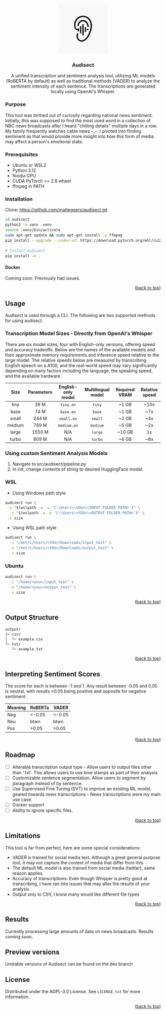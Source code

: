<!-- Improved compatibility of back to top link: See: https://github.com/othneildrew/Best-README-Template/pull/73 -->

<a id="readme-top"></a>

<!--
*** Thanks for checking out the Best-README-Template. If you have a suggestion
*** that would make this better, please fork the repo and create a pull request
*** or simply open an issue with the tag "enhancement".
*** Don't forget to give the project a star!
*** Thanks again! Now go create something AMAZING! :D
-->

<!-- PROJECT SHIELDS -->
<!--
*** I'm using markdown "reference style" links for readability.
*** Reference links are enclosed in brackets [ ] instead of parentheses ( ).
*** See the bottom of this document for the declaration of the reference variables
*** for contributors-url, forks-url, etc. This is an optional, concise syntax you may use.
*** https://www.markdownguide.org/basic-syntax/#reference-style-links

[![Contributors][contributors-shield]][contributors-url]
[![Forks][forks-shield]][forks-url]
[![Stargazers][stars-shield]][stars-url]
[![Issues][issues-shield]][issues-url]
[![project_license][license-shield]][license-url]
[![LinkedIn][linkedin-shield]][linkedin-url]
-->

<!-- PROJECT LOGO -->
<br />
<div align="center">
  <a href="https://github.com/github_username/repo_name">
    <img src="images/audisectLogoTwo.png" alt="Logo" width="160" height="160">
  </a>

<h3 align="center">Audisect</h3>

  <p align="center">
    A unified transcription and sentiment analysis tool, utilizing ML models (RoBERTA by default) as well as traditional methods (VADER) to analyze the sentiment intensity of each sentence. The transcriptions are generated locally using OpenAI's Whisper.
    <br />
    <!--
    <a href="https://github.com/github_username/repo_name"><strong>Explore the docs »</strong></a>
    <br />
    <br />
    <a href="https://github.com/github_username/repo_name">View Demo</a>
    &middot;
    <a href="https://github.com/github_username/repo_name/issues/new?labels=bug&template=bug-report---.md">Report Bug</a>
    &middot;
    <a href="https://github.com/github_username/repo_name/issues/new?labels=enhancement&template=feature-request---.md">Request Feature</a>
    -->
  </p>
</div>

<!-- TABLE OF CONTENTS
<details>
  <summary>Table of Contents</summary>
  <ol>
    <li>
      <a href="#about-the-project">About The Project</a>
      <ul>
        <li><a href="#built-with">Built With</a></li>
      </ul>
    </li>
    <li>
      <a href="#getting-started">Getting Started</a>
      <ul>
        <li><a href="#prerequisites">Prerequisites</a></li>
        <li><a href="#installation">Installation</a></li>
      </ul>
    </li>
    <li><a href="#usage">Usage</a></li>
    <li><a href="#roadmap">Roadmap</a></li>
    <li><a href="#contributing">Contributing</a></li>
    <li><a href="#license">License</a></li>
    <li><a href="#contact">Contact</a></li>
    <li><a href="#acknowledgments">Acknowledgments</a></li>
  </ol>
</details>
-->

<!-- ABOUT THE PROJECT
## About The Project

[![Product Name Screen Shot][product-screenshot]](https://example.com)

Here's a blank template to get started. To avoid retyping too much info, do a search and replace with your text editor for the following: `github_username`, `repo_name`, `twitter_handle`, `linkedin_username`, `email_client`, `email`, `project_title`, `project_description`, `project_license`

<p align="right">(<a href="#readme-top">back to top</a>)</p>
-->

<!--
### Built With

* [![Next][Next.js]][Next-url]
* [![React][React.js]][React-url]
* [![Vue][Vue.js]][Vue-url]
* [![Angular][Angular.io]][Angular-url]
* [![Svelte][Svelte.dev]][Svelte-url]
* [![Laravel][Laravel.com]][Laravel-url]
* [![Bootstrap][Bootstrap.com]][Bootstrap-url]
* [![JQuery][JQuery.com]][JQuery-url]

<p align="right">(<a href="#readme-top">back to top</a>)</p>
-->

<!-- GETTING STARTED -->

### Purpose

This tool was birthed out of curiosity regarding national news sentiment. Initially, this was supposed to find the most used word in a collection of NBC news broadcasts after I heard "chilling details" multiple days in a row. My family frequently watches cable news -\_-. I pivoted into finding sentiment as that would provide more insight into how this form of media may affect a person's emotional state.

### Prerequisites

- Ubuntu or WSL2
- Python 3.12
- Nvidia GPU
- CUDA PyTorch >= 2.6 wheel
- ffmpeg in PATH

### Installation

Clone: https://github.com/matteggers/audisect.git

```sh
cd audisect
python3 -m venv .venv
source .venv/bin/activate
sudo apt-get update && sudo apt-get install -y ffmpeg
pip install --upgrade --index-url https://download.pytorch.org/whl/cu121 "torch>= 2.6"

# Install Audisect
pip install -e .
```

#### Docker

Coming soon. Previously had issues.

<p align="right">(<a href="#readme-top">back to top</a>)</p>

<!-- USAGE EXAMPLES -->

## Usage

Audisect is used through a CLI. The following are two supported methods for using audisect.

### Transcription Model Sizes - Directly from OpenAI's Whisper

There are six model sizes, four with English-only versions, offering speed and accuracy tradeoffs.
Below are the names of the available models and their approximate memory requirements and inference speed relative to the large model.
The relative speeds below are measured by transcribing English speech on a A100, and the real-world speed may vary significantly depending on many factors including the language, the speaking speed, and the available hardware.

|  Size  | Parameters | English-only model | Multilingual model | Required VRAM | Relative speed |
| :----: | :--------: | :----------------: | :----------------: | :-----------: | :------------: |
|  tiny  |    39 M    |     `tiny.en`      |       `tiny`       |     ~1 GB     |      ~10x      |
|  base  |    74 M    |     `base.en`      |       `base`       |     ~1 GB     |      ~7x       |
| small  |   244 M    |     `small.en`     |      `small`       |     ~2 GB     |      ~4x       |
| medium |   769 M    |    `medium.en`     |      `medium`      |     ~5 GB     |      ~2x       |
| large  |   1550 M   |        N/A         |      `large`       |    ~10 GB     |       1x       |
| turbo  |   809 M    |        N/A         |      `turbo`       |     ~6 GB     |      ~8x       |

### Using custom Sentiment Analysis Models

1. Navigate to src/audisect/pipeline.py
2. In init, change contents of string to desired HuggingFace model.

### WSL

- Using Windows path style

```sh
audisect run \
 -i "$(wslpath -a -u 'C:\Users\<YOU>\<INPUT FOLDER PATH>')" \
  -o "$(wslpath -a -u 'C:\Users\<YOU>\<OUTPUT FOLDER PATH>')" \
 -s size
```

- Using WSL path style

```sh
audisect run \
  -i "/mnt/c/Users/<YOU>/Downloads/input_test" \
  -o "/mnt/c/Users/<YOU>/Downloads/output_test" \
  -s size
```

### Ubuntu

```sh
audisect run \
  -i "/home/<you>/input_test" \
  -o "/home/<you>/output_test" \
  -s size
```

<p align="right">(<a href="#readme-top">back to top</a>)</p>

## Output Structure

```text
output/
├─ csv/
│  └─ example.csv
└─ txt/
   └─ example.txt
```

<p align="right">(<a href="#readme-top">back to top</a>)</p>

## Interpreting Sentiment Scores

The score for each is between -1 and 1. Any result between -0.05 and 0.05 is neutral, with results >0.05 being positive and opposite for negative sentiment.

| Meaning | RoBERTa | VADER  |
| ------- | ------- | ------ |
| Neg     | <-0.05  | <-0.05 |
| Neu     | btwn    | btwn   |
| Pos     | >0.05   | >0.05  |

<p align="right">(<a href="#readme-top">back to top</a>)</p>
<!-- ROADMAP -->

## Roadmap

- [ ] Alterable transcription output type - Allow users to output files other than '.txt'. This allows users to use time stamps as part of their analysis
- [ ] Customizable sentence segmentation. Allow users to segment by paragraph instead of by sentence.
- [ ] Use Supervised Fine Tuning (SVT) to improve an existing ML model, geared towards news transcriptions - News transcriptions were my main use case.
- [ ] Docker support
- [ ] Ability to ignore specific files.
<p align="right">(<a href="#readme-top">back to top</a>)</p>

## Limitations

This tool is far from perfect, here are some special considerations:

- VADER is trained for social media text. Although a great general purpose tool, it may not capture the context of media that differ from this.
- The default ML model is also trained from social media (twitter), same reason applies.
- Accuracy of transcriptions: Even though Whisper is pretty good at transcribing, I have ran into issues that may alter the results of your analysis
- Output only to CSV, I know many would like different file types
<p align="right">(<a href="#readme-top">back to top</a>)</p>

## Results

Currently processing large amounts of data on news broadcasts. Results coming soon.

## Preview versions

Unstable versions of Audisect can be found on the dev branch

<!-- CONTRIBUTING -->

<!--
### Top contributors:

<a href="https://github.com/github_username/repo_name/graphs/contributors">
  <img src="https://contrib.rocks/image?repo=github_username/repo_name" alt="contrib.rocks image" />
</a>

-->

<!-- LICENSE -->

## License

Distributed under the AGPL-3.0 License. See `LICENSE.txt` for more information.

<p align="right">(<a href="#readme-top">back to top</a>)</p>

<!-- CONTACT
## Contact

Your Name - [@twitter_handle](https://twitter.com/twitter_handle) - email@email_client.com

Project Link: [https://github.com/github_username/repo_name](https://github.com/github_username/repo_name)

<p align="right">(<a href="#readme-top">back to top</a>)</p>
 -->

<!-- ACKNOWLEDGMENTS
## Acknowledgments

* []()
* []()
* []()

<p align="right">(<a href="#readme-top">back to top</a>)</p>

-->

<!-- MARKDOWN LINKS & IMAGES -->
<!-- https://www.markdownguide.org/basic-syntax/#reference-style-links -->
